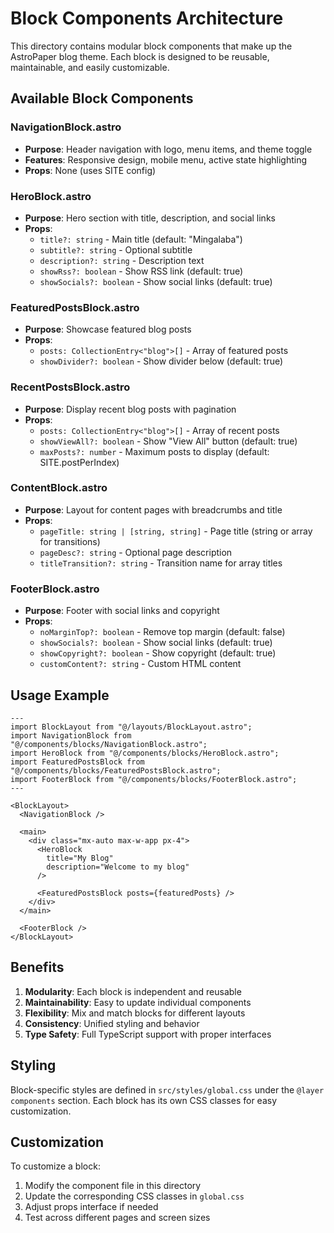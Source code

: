 # Block Components Architecture

This directory contains modular block components that make up the AstroPaper blog theme. Each block is designed to be reusable, maintainable, and easily customizable.

## Available Block Components

### NavigationBlock.astro
- **Purpose**: Header navigation with logo, menu items, and theme toggle
- **Features**: Responsive design, mobile menu, active state highlighting
- **Props**: None (uses SITE config)

### HeroBlock.astro
- **Purpose**: Hero section with title, description, and social links
- **Props**:
  - `title?: string` - Main title (default: "Mingalaba")
  - `subtitle?: string` - Optional subtitle
  - `description?: string` - Description text
  - `showRss?: boolean` - Show RSS link (default: true)
  - `showSocials?: boolean` - Show social links (default: true)

### FeaturedPostsBlock.astro
- **Purpose**: Showcase featured blog posts
- **Props**:
  - `posts: CollectionEntry<"blog">[]` - Array of featured posts
  - `showDivider?: boolean` - Show divider below (default: true)

### RecentPostsBlock.astro
- **Purpose**: Display recent blog posts with pagination
- **Props**:
  - `posts: CollectionEntry<"blog">[]` - Array of recent posts
  - `showViewAll?: boolean` - Show "View All" button (default: true)
  - `maxPosts?: number` - Maximum posts to display (default: SITE.postPerIndex)

### ContentBlock.astro
- **Purpose**: Layout for content pages with breadcrumbs and title
- **Props**:
  - `pageTitle: string | [string, string]` - Page title (string or array for transitions)
  - `pageDesc?: string` - Optional page description
  - `titleTransition?: string` - Transition name for array titles

### FooterBlock.astro
- **Purpose**: Footer with social links and copyright
- **Props**:
  - `noMarginTop?: boolean` - Remove top margin (default: false)
  - `showSocials?: boolean` - Show social links (default: true)
  - `showCopyright?: boolean` - Show copyright (default: true)
  - `customContent?: string` - Custom HTML content

## Usage Example

```astro
---
import BlockLayout from "@/layouts/BlockLayout.astro";
import NavigationBlock from "@/components/blocks/NavigationBlock.astro";
import HeroBlock from "@/components/blocks/HeroBlock.astro";
import FeaturedPostsBlock from "@/components/blocks/FeaturedPostsBlock.astro";
import FooterBlock from "@/components/blocks/FooterBlock.astro";
---

<BlockLayout>
  <NavigationBlock />
  
  <main>
    <div class="mx-auto max-w-app px-4">
      <HeroBlock 
        title="My Blog"
        description="Welcome to my blog"
      />
      
      <FeaturedPostsBlock posts={featuredPosts} />
    </div>
  </main>
  
  <FooterBlock />
</BlockLayout>
```

## Benefits

1. **Modularity**: Each block is independent and reusable
2. **Maintainability**: Easy to update individual components
3. **Flexibility**: Mix and match blocks for different layouts
4. **Consistency**: Unified styling and behavior
5. **Type Safety**: Full TypeScript support with proper interfaces

## Styling

Block-specific styles are defined in `src/styles/global.css` under the `@layer components` section. Each block has its own CSS classes for easy customization.

## Customization

To customize a block:
1. Modify the component file in this directory
2. Update the corresponding CSS classes in `global.css`
3. Adjust props interface if needed
4. Test across different pages and screen sizes
